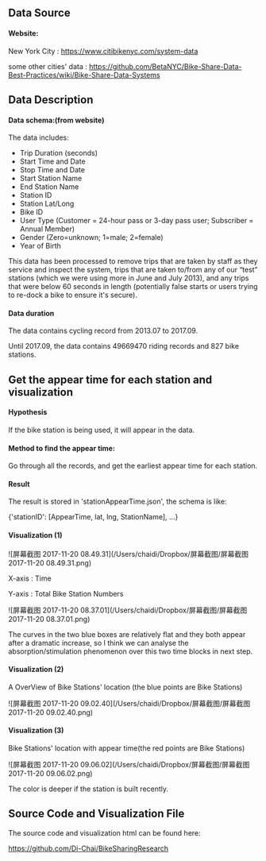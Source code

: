 ## Data Source

#### Website:

New York City : https://www.citibikenyc.com/system-data

some other cities' data : https://github.com/BetaNYC/Bike-Share-Data-Best-Practices/wiki/Bike-Share-Data-Systems

## Data Description

#### Data schema:(from website)

The data includes: 

- Trip Duration (seconds)
- Start Time and Date
- Stop Time and Date
- Start Station Name
- End Station Name
- Station ID
- Station Lat/Long
- Bike ID
- User Type (Customer = 24-hour pass or 3-day pass user; Subscriber = Annual Member)
- Gender (Zero=unknown; 1=male; 2=female)
- Year of Birth

This data has been processed to remove trips that are taken by staff as they service and inspect the system, trips that are taken to/from any of our “test” stations (which we were using more in June and July 2013), and any trips that were below 60 seconds in length (potentially false starts or users trying to re-dock a bike to ensure it's secure). 

#### Data duration

The data contains cycling record from 2013.07 to 2017.09. 

Until 2017.09, the data contains 49669470 riding records and 827 bike stations.

## Get the appear time for each station and visualization

#### Hypothesis

If the bike station is being used, it will appear in the data.

#### Method to find the appear time:

Go through all the records, and get the earliest appear time for each station.

#### Result

The result is stored in 'stationAppearTime.json', the schema is like:

{'stationID': [AppearTime, lat, lng, StationName], ...}

#### Visualization (1)

![屏幕截图 2017-11-20 08.49.31](/Users/chaidi/Dropbox/屏幕截图/屏幕截图 2017-11-20 08.49.31.png)

X-axis : Time

Y-axis : Total Bike Station Numbers

![屏幕截图 2017-11-20 08.37.01](/Users/chaidi/Dropbox/屏幕截图/屏幕截图 2017-11-20 08.37.01.png)

The curves in the two blue boxes are relatively flat and they both appear after a dramatic increase, so I think we can analyse the absorption/stimulation phenomenon over this two time blocks in next step.

#### Visualization (2)

A OverView of Bike Stations' location (the blue points are Bike Stations)

![屏幕截图 2017-11-20 09.02.40](/Users/chaidi/Dropbox/屏幕截图/屏幕截图 2017-11-20 09.02.40.png)

#### Visualization (3)

Bike Stations' location with appear time(the red points are Bike Stations)

![屏幕截图 2017-11-20 09.06.02](/Users/chaidi/Dropbox/屏幕截图/屏幕截图 2017-11-20 09.06.02.png)

The color is deeper if the station is built recently.

## Source Code and Visualization File

The source code and visualization html can be found here:

https://github.com/Di-Chai/BikeSharingResearch
